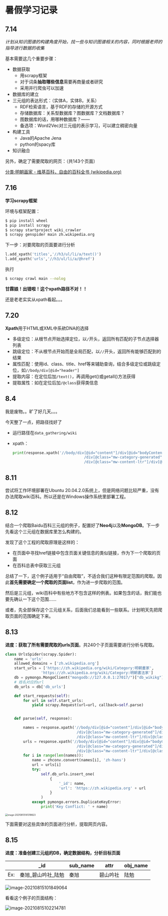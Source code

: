 # 暑假学习记录

## 7.14

*计划从知识图谱的构建角度开始，找一些与知识图谱相关的内容，同时根据老师的指导进行数据的收集*

基本需要这几个重要步骤：

* 数据获取
  * 用scrapy框架
  * 对于词条**抽取哪些信息**需要再商量或者研究
  * 采用并行爬虫可以加速
* 数据库的建立
* 三元组的表达形式：（实体A，实体B，关系）
  * RDF检索语言，基于RDF的存储的开源方式
  * 存储数据库：关系型数据库？图数据库？文档数据库？
  * 图数据库的话，用哪种数据库？——
  * 备选项：Word2Vec对三元组的表示学习，可以建立稠密向量
* 构建工具
  * Java的Apache Jena
  * python的spacy库
* 知识融合



另外，确定了需要爬取的网页：（共143个页面）

[分类:明朝画家 - 维基百科，自由的百科全书 (wikipedia.org)](https://zh.wikipedia.org/wiki/Category:明朝畫家)

## 7.16

**学习scrapy框架**

环境与框架配置：

```sh
$ pip install wheel
$ pip install scrapy
$ scrapy startproject wiki_crawler
$ scrapy genspider main zh.wikipedia.org
```

下一步：对要爬取的页面要进行分析

```python
l.add_xpath('titles','//h3/ul/li/a/text()')
l.add_xpath('urls','//h3/ul/li/a/@href')
```

执行

```sh
$ scrapy crawl main --nolog
```

**甘霖娘！出错啦！这个xpath路径不对！！**

还是老老实实从xpath看起。。。

## 7.20

**Xpath**用于HTML或XML中系欸DNA的选择

* 多级定位：从根节点开始选择定位，以`/`开头，返回所有匹配的子节点选择器列表
* 跳级定位：不从根节点开始而是全局匹配，以`//`开头，返回所有能够匹配到的结果
* 属性匹配：使用id、class、title、href等来辅助查询，结合多级定位或跳级定位，如`//body/div[@id="header"]`
* 提取内容：在定位后加`/text()`，再调用get()或getall()方法获得
* 提取属性：如在定位后加`/@class`获得类信息

## 8.4

我是废物。。旷了好几天。。。

今天整了一点，把路径找好了

* 运行路径在`data_gathering/wiki`

* xpath：

  ```python
  print(response.xpath('//body/div[@id="content"]/div[@id="bodyContent"]/div[@id="mw-content-text"] \
                                  /div[@class="mw-category-generated"]/div[@id="mw-pages"] \
                                  /div[@class="mw-content-ltr"]/div[@class="mw-category"]/div[@class="mw-category-group"]/ul/li/a/text()'))
  ```

## 8.11

尝试将工作环境部署在Ubuntu 20.04.2.0系统上，但是网络问题比较严重，没有办法爬取wiki百科。所以还是在Windows操作系统里部署工程。


## 8.12

结合一个爬取Baidu百科三元组的例子，配置好了**Neo4j**以及**MongoDB**。下一步先看这个三元组在数据库里怎么构建的。

发现了这个工程的爬取原理是这样的：

* 在页面中寻找href链接中包含页面关键信息的类似链接，作为下一个爬取的页面
* 在百科总表中获取三元组

总结了一下，这个例子适用于“自由爬取”，不适合我们这种有限定范围的爬取。因此**首先需要确定一个爬取的页面list**，作为进一步爬取的范围。

然后是三元组，wiki百科中有些地方不包含这样的例表。如果包含的话，我们能也要先确认一下这个范围……

或者，先全部保存这个三元组关系，后面我们总能看到一些联系。计划明天先把爬取页面的范围确定下来。

## 8.13

**进度：获取了所有需要爬取的urls页面**。共240个子页面需要进行分析与爬取。

```python
class UrlsSpider(scrapy.Spider):
    name = 'urls'
    allowed_domains = ['zh.wikipedia.org']
    start_urls = ['https://zh.wikipedia.org/wiki/Category:明朝畫家',
                'https://zh.wikipedia.org/wiki/Category:明朝書法家']
    db = pymongo.MongoClient("mongodb://127.0.0.1:27017/")["db_wikikg"]
    # 姓名对应的url
    db_urls = db['db_urls']

    def start_requests(self):
        for url in self.start_urls:
            yield scrapy.Request(url=url, callback=self.parse)


    def parse(self, response):

        names = response.xpath('//body/div[@id="content"]/div[@id="bodyContent"]/div[@id="mw-content-text"] \
                                /div[@class="mw-category-generated"]/div[@id="mw-pages"] \
                                /div[@class="mw-content-ltr"]/div[@class="mw-category"]/div[@class="mw-category-group"]/ul/li/a/text()').getall()
        urls = response.xpath('//body/div[@id="content"]/div[@id="bodyContent"]/div[@id="mw-content-text"] \
                                /div[@class="mw-category-generated"]/div[@id="mw-pages"] \
                                /div[@class="mw-content-ltr"]/div[@class="mw-category"]/div[@class="mw-category-group"]/ul/li/a/@href').getall()
        for i in range(len(names)):
            name = zhconv.convert(names[i], 'zh-hans')
            url = urls[i]
            try:
                self.db_urls.insert_one(
                    {
                        '_id': name,
                        'url': 'https://zh.wikipedia.org' + url
                    }
                )
            except pymongo.errors.DuplicateKeyError:
                print('Key Conflict: ' + name)
```



<img src="https://ruin-typora.oss-cn-beijing.aliyuncs.com/image-20210813141318623.png" alt="image-20210813141318623" style="zoom:50%;" />

下面需要对这些具体的页面进行分析，提取网页内容。

## 8.15

**进度：准备创建三元组的DB，确定数据结构，分析目标页面**

|      | _id                 | sub_name | attr     | obj_name |
| ---- | ------------------- | -------- | -------- | -------- |
| Ex:  | 秦旭_碧山吟社\_陆勉 | 秦旭     | 碧山吟社 | 陆勉     |

![image-20210815101849064](https://ruin-typora.oss-cn-beijing.aliyuncs.com/image-20210815101849064.png)

看看这个例子的页面结构：

![image-20210815102214781](https://ruin-typora.oss-cn-beijing.aliyuncs.com/image-20210815102214781.png)
